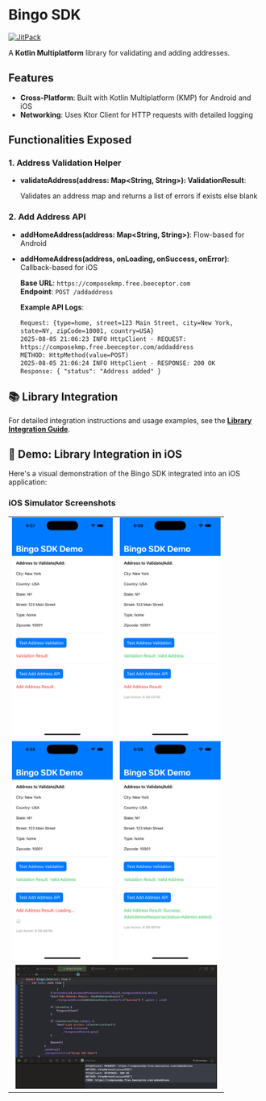 # Bingo SDK

[![JitPack](https://jitpack.io/v/Asutosh11/Bingo.svg)](https://jitpack.io/#Asutosh11/Bingo)

A **Kotlin Multiplatform** library for validating and adding addresses.

## Features

- **Cross-Platform**: Built with Kotlin Multiplatform (KMP) for Android and iOS
- **Networking**: Uses Ktor Client for HTTP requests with detailed logging

## Functionalities Exposed

### 1. Address Validation Helper

- **validateAddress(address: Map<String, String>): ValidationResult**:

  Validates an address map and returns a list of errors if exists else blank

### 2. Add Address API

- **addHomeAddress(address: Map<String, String>)**: Flow-based for Android
- **addHomeAddress(address, onLoading, onSuccess, onError)**: Callback-based for iOS

  **Base URL**: `https://composekmp.free.beeceptor.com`  
  **Endpoint**: `POST /addaddress`

  **Example API Logs**:
  ```
  Request: {type=home, street=123 Main Street, city=New York, state=NY, zipCode=10001, country=USA}
  2025-08-05 21:06:23 INFO HttpClient - REQUEST: https://composekmp.free.beeceptor.com/addaddress
  METHOD: HttpMethod(value=POST)
  2025-08-05 21:06:24 INFO HttpClient - RESPONSE: 200 OK
  Response: { "status": "Address added" }
  ```



## 📚 Library Integration

For detailed integration instructions and usage examples, see the [**Library Integration Guide**](LIBRARY_INTEGRATION.md).

## 📱 Demo: Library Integration in iOS

Here's a visual demonstration of the Bingo SDK integrated into an iOS application:

### iOS Simulator Screenshots

<table>
  <tr>
    <td><img src="screenshots/Simulator%20Screenshot%20-%20iPhone%2016%20Pro%20-%202025-08-13%20at%2018.57.30.png" width="200"/></td>
    <td><img src="screenshots/Simulator%20Screenshot%20-%20iPhone%2016%20Pro%20-%202025-08-13%20at%2018.58.44.png" width="200"/></td>
  </tr>
  <tr>
    <td><img src="screenshots/Simulator%20Screenshot%20-%20iPhone%2016%20Pro%20-%202025-08-13%20at%2018.58.49.png" width="200"/></td>
    <td><img src="screenshots/Simulator%20Screenshot%20-%20iPhone%2016%20Pro%20-%202025-08-13%20at%2018.58.54.png" width="200"/></td>
  </tr>
  <tr>
    <td colspan="2" align="center"><img src="screenshots/api-log.png" width="400"/></td>
  </tr>
</table>
